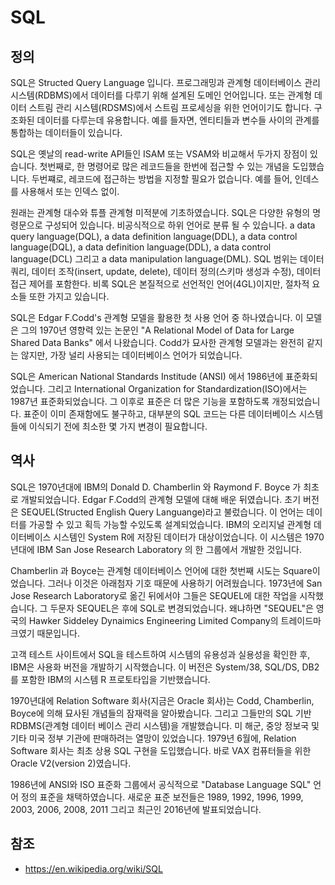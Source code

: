 # SQL

## 정의
SQL은 Structed Query Language 입니다. 프로그래밍과 관계형 데이터베이스 관리 시스템(RDBMS)에서 데이터를 다루기 위해 설계된 도메인 언어입니다. 또는 관계형 데이터 스트림 관리 시스템(RDSMS)에서 스트림 프로세싱을 위한 언어이기도 합니다.
구조화된 데이터를 다루는데 유용합니다. 예를 들자면, 엔티티들과 변수들 사이의 관계를 통합하는 데이터들이 있습니다.

SQL은 옛날의 read-write API들인 ISAM 또는 VSAM와 비교해서 두가지 장점이 있습니다. 첫번째로, 한 명령어로 많은 레코드들을 한번에 접근할 수 있는 개념을 도입했습니다. 두번쨰로, 레코드에 접근하는 방법을 지정할 필요가 없습니다. 예를 들어, 인데스를 사용해서 또는 인덱스 없이.

원래는 관계형 대수와 튜플 관계형 미적분에 기초하였습니다. SQL은 다양한 유형의 명령문으로 구성되어 있습니다. 비공식적으로 하위 언어로 분류 될 수 있습니다. a data query language(DQL), a data definition language(DDL), a data control language(DQL), a data definition language(DDL), a data control language(DCL) 그리고 a data manipulation language(DML). SQL 범위는 데이터 쿼리, 데이터 조작(insert, update, delete), 데이터 정의(스키마 생성과 수정), 데이터 접근 제어를 포함한다. 비록 SQL은 본질적으로 선언적인 언어(4GL)이지만, 절차적 요소들 또한 가지고 있습니다.

SQL은 Edgar F.Codd's 관계형 모델을 활용한 첫 사용 언어 중 하나였습니다. 이 모델은 그의 1970년 영향력 있는 논문인 "A Relational Model of Data for Large Shared Data Banks" 에서 나왔습니다. Codd가 묘사한 관계형 모델과는 완전히 같지는 않지만, 가장 널리 사용되는 데이터베이스 언어가 되었습니다.

SQL은 American National Standards Institude (ANSI) 에서 1986년에 표준화되었습니다. 그리고 International Organization for Standardization(ISO)에서는 1987년 표준화되었습니다. 그 이후로 표준은 더 많은 기능을 포함하도록 개정되었습니다. 표준이 이미 존재함에도 불구하고, 대부분의 SQL 코드는 다른 데이터베이스 시스템들에 이식되기 전에 최소한 몇 가지 변경이 필요합니다.

## 역사
SQL은 1970년대에 IBM의 Donald D. Chamberlin 와 Raymond F. Boyce 가 최초로 개발되었습니다. Edgar F.Codd의 관계형 모델에 대해 배운 뒤였습니다. 초기 버전은 SEQUEL(Structed English Query Languange)라고 불렀습니다. 이 언어는 데이터를 가공할 수 있고 획득 가능할 수있도록 설계되었습니다. IBM의 오리지널 관계형 데이터베이스 시스템인 System R에 저장된 데이터가 대상이었습니다. 이 시스템은 1970년대에 IBM San Jose Research Laboratory 의 한 그룹에서 개발한 것입니다.

Chamberlin 과 Boyce는 관계형 데이터베이스 언어에 대한 첫번째 시도는 Square이었습니다. 그러나 이것은 아래첨자 기호 때문에 사용하기 어려웠습니다. 1973년에 San Jose Research Laboratory로 옮긴 뒤에서야 그들은 SEQUEL에 대한 작업을 시작했습니다. 그 두문자 SEQUEL은 후에 SQL로 변경되었습니다. 왜냐하면 "SEQUEL"은 영국의 Hawker Siddeley Dynaimics Engineering Limited Company의 트레이드마크였기 때문입니다.

고객 테스트 사이트에서 SQL을 테스트하여 시스템의 유용성과 실용성을 확인한 후, IBM은 사용화 버전을 개발하기 시작했습니다. 이 버전은 System/38, SQL/DS, DB2를 포함한 IBM의 시스템 R 프로토타입을 기반했습니다.

1970년대에 Relation Software 회사(지금은 Oracle 회사)는 Codd, Chamberlin, Boyce에 의해 묘사된 개념들의 잠재력을 알아봤습니다.  그리고 그들만의 SQL 기반 RDBMS(관계형 데이터 베이스 관리 시스템)을 개발했습니다. 미 해군, 중앙 정보국 및 기타 미국 정부 기관에 판매하려는 열망이 있었습니다. 1979년 6월에, Relation Software 회사는 최초 상용 SQL 구현을 도입했습니다. 바로 VAX 컴퓨터들을 위한 Oracle V2(version 2)였습니다.

1986년에 ANSI와 ISO 표준화 그룹에서 공식적으로 "Database Language SQL" 언어 정의 표준을 채택하였습니다. 새로운 표준 보전들은 1989, 1992, 1996, 1999, 2003, 2006, 2008, 2011 그리고 최근인 2016년에 발표되었습니다.

## 참조
- https://en.wikipedia.org/wiki/SQL